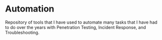 # Automation
Repository of tools that I have used to automate many tasks that I have had to do over the years with Penetration Testing, Incident Response, and Troubleshooting.
